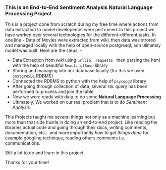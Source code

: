 ### This is an End-to-End Sentiment Analysis Natural Language Processing Project

This is a project done from scratch during my free time where actions from data extraction to model developemnt were perfromed. In this project we have worked over several technologies for the different-different tasks. In one line - Data of Movies were extracted from wiki, then data was strored and managed locally with the help of open-source postgresql, adn ulimately model was built. 
Here are the steps: - 

* Data Extraction from *wiki* using ```urllib, requests ```  then parsing the html with the help of beautiful ```BeautifulSoup``` library
* Storing and managing into our database locally (for this we used ```postgreSQL``` RDBMS)
* Connected the RDBMS to python with the help of ```psycopg2``` library
* After going through collection of data, several ```SQL``` query has been performed to process and join the table
* Now we were ready with data to do some **Natural Language Processing** 
* Ultimately, We worked on our real problem that is to do  *Sentiment Analysis*


This Projects taught me several things not  only as a machine learning but more than that side hustle in doing an end-to-end project. Like reading the libraries actual code and going through their docs, writing comments, documentation, etc... and more importantly *how to get things done* for example googling technique, reading others comments i.e. communications.

Still a lot to do and learn in this project. 

Thanks for your time!
